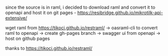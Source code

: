 since the source is in raml, i decided to download raml and convert it to openapi and host it on git pages - https://resibridge.github.io/mikrotilk-api-extensive/

wget raml from https://tikoci.github.io/restraml/ -> oasraml-cli to convert raml to openapi -> create gh-pages branch -> swagger ui from openapi -> host on github pages

thanks to https://tikoci.github.io/restraml/

